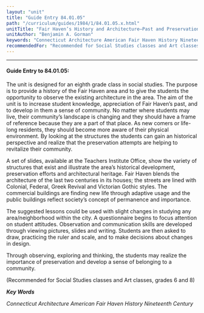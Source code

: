 ```yaml
---
layout: "unit"
title: "Guide Entry 84.01.05"
path: "/curriculum/guides/1984/1/84.01.05.x.html"
unitTitle: "Fair Haven’s History and Architecture—Past and Preservation"
unitAuthor: "Benjamin A. Gorman"
keywords: "Connecticut Architecture American Fair Haven History Nineteenth Century"
recommendedFor: "Recommended for Social Studies classes and Art classes, grades 6 and 8"
---
```

<body>
<hr/>
 <h4>
  Guide Entry to 84.01.05:
 </h4>
 The unit is designed for an eighth grade class in social studies.  The purpose is to provide a history of the Fair Haven area and to give the students the opportunity to observe the existing architecture in the area.  The aim of the unit is to increase student knowledge, appreciation of Fair Haven’s past, and to develop in them a sense of community.  No matter where students may live, their community’s landscape is changing and they should have a frame of reference because they are a part of that place.  As new comers or life-long residents, they should become more aware of their physical environment.  By looking at the structures the students can gain an historical perspective and realize that the preservation attempts are helping to revitalize their community.
 <p>
  A set of slides, available at the Teachers Institute Office, show the variety of structures that exist and illustrate the area’s historical development, preservation efforts and architectural heritage.  Fair Haven blends the architecture of the last two centuries in its houses; the streets are lined with Colonial, Federal, Greek Revival and Victorian Gothic styles.  The commercial buildings are finding new life through adaptive usage and the public buildings reflect society’s concept of permanence and importance.
 </p>
 <p>
  The suggested lessons could be used with slight changes in studying any area/neighborhood within the city.  A questionnaire begins to focus attention on student attitudes.  Observation and communication skills are developed through viewing pictures, slides and writing. Students are then asked to draw, practicing the ruler and scale, and to make decisions about changes in design.
 </p>
 <p>
  Through observing, exploring and thinking, the students may realize the importance of preservation and develop a sense of belonging to a community.
 </p>
 <p>
  (Recommended for Social Studies classes and Art classes, grades 6 and 8)
 </p>
<p>
  <b>
   <i>
    Key Words
   </i>
  </b>
  <br/>
 </p>
 <p>
  <i>
   Connecticut Architecture American Fair Haven History Nineteenth Century
  </i>
 </p>

</body>